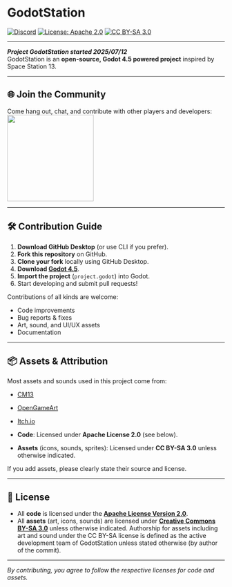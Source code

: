 # GodotStation
[![Discord](https://img.shields.io/discord/273774715741667329.svg)](https://discord.gg/jCKAugrWBP) 
[![License: Apache 2.0](https://img.shields.io/badge/License-Apache%202.0-blue.svg)](http://www.apache.org/licenses/LICENSE-2.0) 
[![CC BY-SA 3.0](https://img.shields.io/badge/License-CC%20BY--SA%203.0-green.svg)](https://creativecommons.org/licenses/by-sa/3.0/)

---

_**Project GodotStation started 2025/07/12**_  
GodotStation is an **open-source, Godot 4.5 powered project** inspired by Space Station 13.

---

## 🌐 Join the Community
Come hang out, chat, and contribute with other players and developers:  
[<img src="https://img.shields.io/badge/Join%20our%20Discord-5865F2?logo=discord&logoColor=fff&style=for-the-badge" width="200">](https://discord.gg/jCKAugrWBP)

---

## 🛠️ Contribution Guide
1. **Download GitHub Desktop** (or use CLI if you prefer).  
2. **Fork this repository** on GitHub.  
3. **Clone your fork** locally using GitHub Desktop.  
4. **Download [Godot 4.5](https://godotengine.org/download)**.  
5. **Import the project** (`project.godot`) into Godot.  
6. Start developing and submit pull requests!  

Contributions of all kinds are welcome:  
- Code improvements  
- Bug reports & fixes  
- Art, sound, and UI/UX assets  
- Documentation  

---

## 📦 Assets & Attribution
Most assets and sounds used in this project come from:  
- [CM13](https://github.com/cmss13-devs/cmss13)  
- [OpenGameArt](https://opengameart.org/)  
- [Itch.io](https://itch.io/game-assets)  

- **Code**: Licensed under **Apache License 2.0** (see below).  
- **Assets** (icons, sounds, sprites): Licensed under **CC BY-SA 3.0** unless otherwise indicated.  

If you add assets, please clearly state their source and license.

---

## 📜 License
- All **code** is licensed under the [**Apache License Version 2.0**](http://www.apache.org/licenses/LICENSE-2.0).  
- All **assets** (art, icons, sounds) are licensed under [**Creative Commons BY-SA 3.0**](https://creativecommons.org/licenses/by-sa/3.0/) unless otherwise indicated. Authorship for assets including art and sound under the CC BY-SA license is defined as the active development team of GodotStation unless stated otherwise (by author of the commit).  

---

_By contributing, you agree to follow the respective licenses for code and assets._

